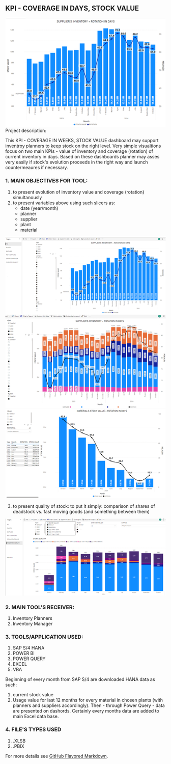 ## KPI - COVERAGE IN DAYS, STOCK VALUE
<img src="/KPI_COVERAGE/KPI_COV_1.png?raw=true"/>
Project description:

This KPI - COVERAGE IN WEEKS, STOCK VALUE dashboard may support inventroy planners to keep stock on the right level. 
Very simple visualtions focus on two main KPIs - value of inventory and coverage (rotation) of current inventory in days. Based on these dashboards planner may asses very easily if stock's evolution proceeds in the right way and launch countermeaures if necessary. 



### 1. MAIN OBJECTIVES FOR TOOL:

1. to present evolution of inventory value and coverage (rotation) simultanously
2. to present variables above using such slicers as:
   - date (year/month)
   - planner
   - supplier
   - plant
   - material
<img src="/KPI_COVERAGE/KPI_COV_2.png?raw=true"/>
<img src="/KPI_COVERAGE/KPI_COV_3.png?raw=true"/>
<img src="/KPI_COVERAGE/KPI_COV_5.png?raw=true"/>

3. to present quality of stock: to put it simply: comparison of shares of deadstock vs. fast moving goods (and something between them)
<img src="/KPI_COVERAGE/KPI_COV_4.png?raw=true"/>

### 2. MAIN TOOL'S RECEIVER:

1. Inventory Planners
2. Inventory Manager
     
### 3.  TOOLS/APPLICATION USED:

1. SAP S/4 HANA
2. POWER BI
3. POWER QUERY
4. EXCEL
5. VBA

Beginning of every month from SAP S/4 are downloaded HANA data as such:
1. current stock value
2. Usage value for last 12 months
for every material in chosen plants (with planners and suppliers accordingly). Then - through Power Query - data are presented on dashords.
Certainly every months data are added to main Excel data base.

### 4.  FILE'S TYPES USED

1. .XLSB
2. .PBIX


For more details see [GitHub Flavored Markdown](https://guides.github.com/features/mastering-markdown/).


